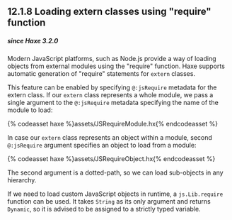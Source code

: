 ## 12.1.8 Loading extern classes using "require" function

##### since Haxe 3.2.0

Modern JavaScript platforms, such as Node.js provide a way of loading objects
from external modules using the "require" function. Haxe supports automatic generation
of "require" statements for `extern` classes.

This feature can be enabled by specifying `@:jsRequire` metadata for the extern class. If our `extern` class represents a whole module, we pass a single argument to the `@:jsRequire` metadata specifying the name of the module to load:

{% codeasset haxe %}assets/JSRequireModule.hx{% endcodeasset %}

In case our `extern` class represents an object within a module, second `@:jsRequire` argument specifies an object to load from a module:

{% codeasset haxe %}assets/JSRequireObject.hx{% endcodeasset %}

The second argument is a dotted-path, so we can load sub-objects in any hierarchy.

If we need to load custom JavaScript objects in runtime, a `js.Lib.require` function can be used. It takes `String` as its only argument and returns `Dynamic`, so it is advised to be assigned to a strictly typed variable.
